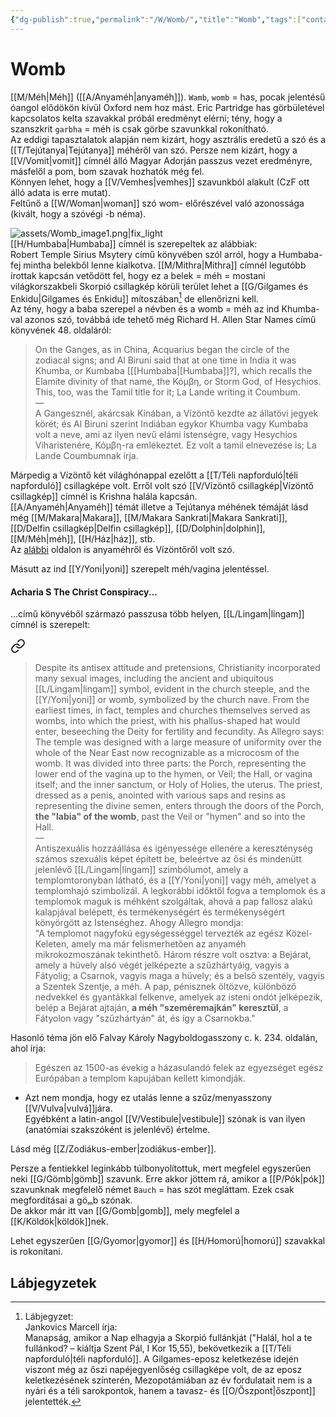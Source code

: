 ```yaml
---
{"dg-publish":true,"permalink":"/W/Womb/","title":"Womb","tags":["containstransclusions","Englishtexttranslated"],"created":"2025-07-29T23:06","updated":"2025-09-24T13:56"}
---
```



# Womb

[[M/Méh\|Méh]] ([[A/Anyaméh\|anyaméh]]). `Wamb`, `womb` = has, pocak jelentésű óangol elődökön kívül Oxford nem hoz mást. Eric Partridge has görbületével kapcsolatos kelta szavakkal próbál eredményt elérni; tény, hogy a szanszkrit `garbha` = méh is csak görbe szavunkkal rokonítható.  
Az eddigi tapasztalatok alapján nem kizárt, hogy asztrális eredetű a szó és a [[T/Tejútanya\|Tejútanya]] méhéről van szó. Persze nem kizárt, hogy a [[V/Vomit\|vomit]] címnél álló Magyar Adorján passzus vezet eredményre, másfelől a pom, bom szavak hozhatók még fel.  
Könnyen lehet, hogy a [[V/Vemhes\|vemhes]] szavunkból alakult (CzF ott álló adata is erre mutat).  
Feltűnő a [[W/Woman\|woman]] szó wom- előrészével való azonossága (kivált, hogy a szóvégi -b néma).  

![assets/Womb_image1.png|fix_light](/img/user/W/assets/Womb_image1.png)  
[[H/Humbaba\|Humbaba]] címnél is szerepeltek az alábbiak:  
Robert Temple Sirius Msytery című könyvében szól arról, hogy a Humbaba-fej mintha belekből lenne kialkotva. [[M/Mithra\|Mithra]] címnél legutóbb írottak kapcsán vetődött fel, hogy ez a belek = méh = mostani világkorszakbeli Skorpió csillagkép körüli terület lehet a [[G/Gilgames és Enkidu\|Gilgames és Enkidu]] mítoszában[^1] de ellenőrizni kell.  
Az tény, hogy a baba szerepel a névben és a womb = méh az ind Khumba-val azonos szó, továbbá ide tehető még Richard H. Allen Star Names című könyvének 48. oldaláról:  
> On the Ganges, as in China, Acquarius began the circle of the zodiacal signs; and Al Biruni said that at one time in India it was Khumba, or Kumbaba \[[[Humbaba\|[Humbaba]]?\], which recalls the Elamite divinity of that name, the Κόμβη, or Storm God, of Hesychios. This, too, was the Tamil title for it; La Lande writing it Coumbum.  
> —  
> A Gangesznél, akárcsak Kínában, a Vízöntő kezdte az állatövi jegyek körét; és Al Biruni szerint Indiában egykor Khumba vagy Kumbaba volt a neve, ami az ilyen nevű elámi istenségre, vagy Hesychios Viharistenére, Κόμβη-ra emlékeztet. Ez volt a tamil elnevezése is; La Lande Coumbumnak írja.  

Márpedig a Vízöntő két világhónappal ezelőtt a [[T/Téli napforduló\|téli napforduló]] csillagképe volt. Erről volt szó [[V/Vízöntő csillagkép\|Vízöntő csillagkép]] címnél is Krishna halála kapcsán.  
[[A/Anyaméh\|Anyaméh]] témát illetve a Tejútanya méhének témáját lásd még [[M/Makara\|Makara]], [[M/Makara Sankrati\|Makara Sankrati]], [[D/Delfin csillagkép\|Delfin csillagkép]], [[D/Dolphin\|dolphin]], [[M/Méh\|méh]], [[H/Ház\|ház]], stb.  
Az [alábbi](https://en.wikipedia.org/wiki/Kumbha) oldalon is anyaméhről és Vízöntőről volt szó.  

Másutt az ind [[Y/Yoni\|yoni]] szerepelt méh/vagina jelentéssel.  

#### Acharia S The Christ Conspiracy...

...című könyvéből származó passzusa több helyen, [[L/Lingam\|lingam]] címnél is szerepelt:  

<div class="transclusion internal-embed is-loaded"><a class="markdown-embed-link" href="/L/Labyrinth/#dgfln7" aria-label="Open link"><svg xmlns="http://www.w3.org/2000/svg" width="24" height="24" viewBox="0 0 24 24" fill="none" stroke="currentColor" stroke-width="2" stroke-linecap="round" stroke-linejoin="round" class="svg-icon lucide-link"><path d="M10 13a5 5 0 0 0 7.54.54l3-3a5 5 0 0 0-7.07-7.07l-1.72 1.71"></path><path d="M14 11a5 5 0 0 0-7.54-.54l-3 3a5 5 0 0 0 7.07 7.07l1.71-1.71"></path></svg></a><div class="markdown-embed">



> Despite its antisex attitude and pretensions, Christianity incorporated many sexual images, including the ancient and ubiquitous [[L/Lingam\|lingam]] symbol, evident in the church steeple, and the [[Y/Yoni\|yoni]] or womb, symbolized by the church nave. From the earliest times, in fact, temples and churches themselves served as wombs, into which the priest, with his phallus-shaped hat would enter, beseeching the Deity for fertility and fecundity. As Allegro says:  
> The temple was designed with a large measure of uniformity over the whole of the Near East now recognizable as a microcosm of the womb. It was divided into three parts: the Porch, representing the lower end of the vagina up to the hymen, or Veil; the Hall, or vagina itself; and the inner sanctum, or Holy of Holies, the uterus. The priest, dressed as a penis, anointed with various saps and resins as representing the divine semen, enters through the doors of the Porch, **the "labia" of the womb**, past the Veil or "hymen" and so into the Hall.  
> —  
> Antiszexuális hozzáállása és igényessége ellenére a kereszténység számos szexuális képet épített be, beleértve az ősi és mindenütt jelenlévő [[L/Lingam\|lingam]] szimbólumot, amely a templomtoronyban látható, és a [[Y/Yoni\|yoni]] vagy méh, amelyet a templomhajó szimbolizál. A legkorábbi időktől fogva a templomok és a templomok maguk is méhként szolgáltak, ahová a pap fallosz alakú kalapjával belépett, és termékenységért és termékenységért könyörgött az Istenséghez. Ahogy Allegro mondja:  
> "A templomot nagyfokú egységességgel tervezték az egész Közel-Keleten, amely ma már felismerhetően az anyaméh mikrokozmoszának tekinthető. Három részre volt osztva: a Bejárat, amely a hüvely alsó végét jelképezte a szűzhártyáig, vagyis a Fátyolig; a Csarnok, vagyis maga a hüvely; és a belső szentély, vagyis a Szentek Szentje, a méh. A pap, pénisznek öltözve, különböző nedvekkel és gyantákkal felkenve, amelyek az isteni ondót jelképezik, belép a Bejárat ajtaján, **a méh "szeméremajkán" keresztül**, a Fátyolon vagy "szűzhártyán" át, és így a Csarnokba."  


</div></div>


Hasonló téma jön elő Falvay Károly Nagyboldogasszony c. k. 234. oldalán, ahol írja:  
> Egészen az 1500-as évekig a házasulandó felek az egyezséget egész Európában a templom kapujában kellett kimondják.  
- Azt nem mondja, hogy ez utalás lenne a szűz/menyasszony [[V/Vulva\|vulvá]]jára.  
Egyébként a latin-angol [[V/Vestibule\|vestibule]] szónak is van ilyen (anatómiai szakszóként is jelenlévő) értelme.

Lásd még [[Z/Zodiákus-ember\|zodiákus-ember]].  

Persze a fentiekkel leginkább túlbonyolítottuk, mert megfelel egyszerűen neki [[G/Gömb\|gömb]] szavunk. Erre akkor jöttem rá, amikor a [[P/Pók\|pók]] szavunknak megfelelő német `Bauch` = has szót megláttam. Ezek csak megfordításai a göₘb szónak.  
De akkor már itt van [[G/Gomb\|gomb]], mely megfelel a [[K/Köldök\|köldök]]nek.  

Lehet egyszerűen [[G/Gyomor\|gyomor]] és [[H/Homorú\|homorú]] szavakkal is rokonítani.  

## Lábjegyzetek

[^1]: Lábjegyzet:  
Jankovics Marcell írja:  
Manapság, amikor a Nap elhagyja a Skorpió fullánkját ("Halál, hol a te fullánkod? – kiáltja Szent Pál, I Kor 15,55), bekövetkezik a [[T/Téli napforduló\|téli napforduló]]. A Gilgames-eposz keletkezése idején viszont még az őszi napéjegyenlőség csillagképe volt, de az eposz keletkezésének színterén, Mezopotámiában az év fordulatait nem is a nyári és a téli sarokpontok, hanem a tavasz- és [[O/Őszpont\|őszpont]] jelentették.  